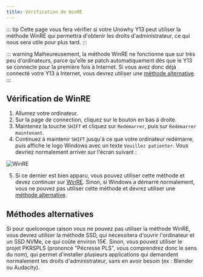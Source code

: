 ```yaml
---
title: Vérification de WinRE
---
```


::: tip
Cette page vous fera vérifier si votre Unowhy Y13 peut utiliser la méthode WinRE qui permettra d'obtenir les droits d'administrateur, ce qui nous sera utile pour plus tard.
:::

::: warning
Malheureusement, la méthode WinRE ne fonctionne que sur très peu d'ordinateurs, parce qu'elle se patch automatiquement dès que le Y13 se connecte pour la première fois à Internet. Si vous avez donc déjà connecté votre Y13 à Internet, vous devrez utiliser une [méthode alternative](/winre-verification.html#methodes-alternatives).
:::

## Vérification de WinRE

1. Allumez votre ordinateur.
2. Sur la page de connection, cliquez sur le bouton en bas à droite.
3. Maintenez la touche `SHIFT` et cliquez sur `Redémarrer`, puis sur `Redémarrer maintenant`.
4. Continuez à maintenir `SHIFT` jusqu'à ce que votre ordinateur redémarre, puis affiche le logo Windows avec un texte `Veuillez patienter`. Vous devriez normalement arriver sur l'écran suivant :

![WinRE](/assets/images/winre.png)

5. Si ce dernier est bien apparu, vous pouvez utiliser cette méthode et devez continuer sur [WinRE](/winre.html). Sinon, si Windows a démarré normalement, vous ne pouvez pas utiliser cette méthode et devrez utiliser une [méthode alternative](/winre-verification.html#methodes-alternatives).

## Méthodes alternatives

Si pour quelconque raison vous ne pouvez pas utiliser la méthode WinRE, vous devrez utiliser la méthode SSD, qui nécessitera d'ouvrir l'ordinateur et un SSD NVMe, ce qui coûte environ 15€. Sinon, vous pouvez utiliser le projet PKRSPLS (prononcé "Pécresse PLS", vous comprendrez donc le sens du nom), qui permet d'installer plusieurs applications qui demandent normalement les droits d'administrateur, sans en avoir besoin (ex : Blender ou Audacity).